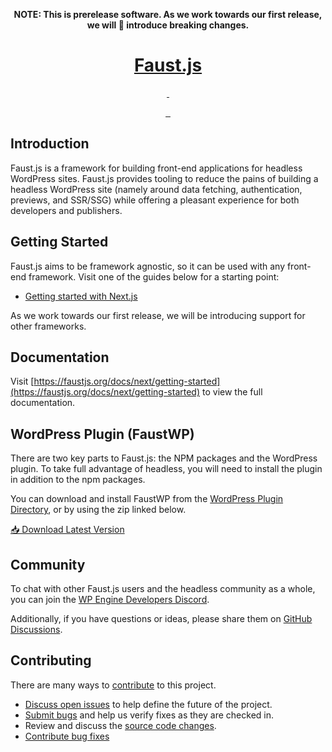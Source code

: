 <p align="center">
  <strong>
    NOTE: This is prerelease software. As we work towards our first release, we
    will 💯 introduce breaking changes.
  </strong>
</p>

<p align="center">
  <a href="https://faustjs.org">
    <h1 align="center">Faust.js</h1>
  </a>
</p>

<p align="center">
  <a aria-label="NPM version" href="https://www.npmjs.com/package/@faustjs/core">
    <img alt="" src="https://img.shields.io/npm/v/@faustjs/core?color=7e5cef&style=for-the-badge">
  </a>

  <a aria-label="License" href="https://github.com/wpengine/faustjs/blob/canary/LICENSE">
    <img alt="" src="https://img.shields.io/npm/l/@faustjs/core?color=7e5cef&style=for-the-badge">
  </a>
</p>

<p align="center">
  <a aria-label="Faust.js Core Downloads" href="https://www.npmjs.com/package/@faustjs/core">
    <img alt="" src="https://img.shields.io/npm/dw/@faustjs/core?color=7e5cef&style=for-the-badge&label=@faustjs/core">
  </a>
<!--  -->
  <a aria-label="Faust.js  Downloads" href="https://www.npmjs.com/package/@faustjs/react">
    <img alt="" src="https://img.shields.io/npm/dw/@faustjs/react?color=7e5cef&style=for-the-badge&label=@faustjs/react">
  </a>

  <a aria-label="Faust.js  Downloads" href="https://www.npmjs.com/package/@faustjs/next">
    <img alt="" src="https://img.shields.io/npm/dw/@faustjs/next?color=7e5cef&style=for-the-badge&label=@faustjs/next">
  </a>
</p>

## Introduction

Faust.js is a framework for building front-end applications for headless WordPress sites. Faust.js provides tooling to reduce the pains of building a headless WordPress site (namely around data fetching, authentication, previews, and SSR/SSG) while offering a pleasant experience for both developers and publishers.

## Getting Started

Faust.js aims to be framework agnostic, so it can be used with any front-end framework. Visit one of the guides below for a starting point:

- [Getting started with Next.js](https://faustjs.org/docs/next/getting-started)

As we work towards our first release, we will be introducing support for other frameworks.

## Documentation

Visit [https://faustjs.org/docs/next/getting-started](https://faustjs.org/docs/next/getting-started) to view the full documentation.

## WordPress Plugin (FaustWP)

There are two key parts to Faust.js: the NPM packages and the WordPress plugin. To take full advantage of headless, you will need to install the plugin in addition to the npm packages.

You can download and install FaustWP from the [WordPress Plugin Directory](https://wordpress.org/plugins/faustwp/), or by using the zip linked below.

[📥 Download Latest Version](https://wordpress.org/plugins/faustwp/)

## Community

To chat with other Faust.js users and the headless community as a whole, you can join the [WP Engine Developers Discord](https://discord.gg/J2khkF9XYK).

Additionally, if you have questions or ideas, please share them on [GitHub Discussions](https://github.com/wpengine/faustjs/discussions).

## Contributing

There are many ways to [contribute](/CONTRIBUTING.md) to this project.

- [Discuss open issues](https://github.com/wpengine/faustjs/issues) to help define the future of the project.
- [Submit bugs](https://github.com/wpengine/faustjs/issues) and help us verify fixes as they are checked in.
- Review and discuss the [source code changes](https://github.com/wpengine/faustjs/pulls).
- [Contribute bug fixes](/CONTRIBUTING.md)
